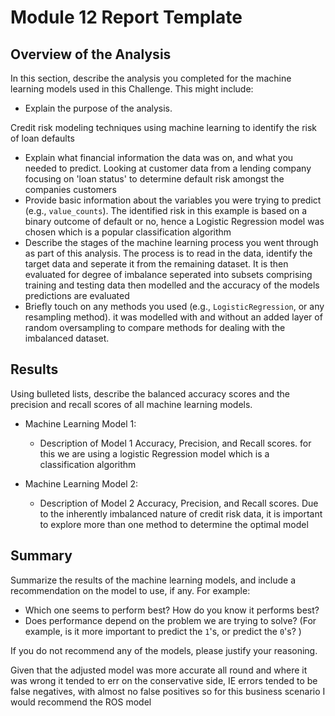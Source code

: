 # Module 12 Report Template

## Overview of the Analysis

In this section, describe the analysis you completed for the machine learning models used in this Challenge. This might include:

* Explain the purpose of the analysis.

 Credit risk modeling techniques using machine learning to identify the risk of loan defaults 

* Explain what financial information the data was on, and what you needed to predict.
Looking at customer data from a lending company focusing on 'loan status' to determine default risk amongst the companies customers
* Provide basic information about the variables you were trying to predict (e.g., `value_counts`).
The identified risk in this example is based on a binary outcome of default or no, hence a Logistic Regression model was chosen which is a popular classification algorithm 
* Describe the stages of the machine learning process you went through as part of this analysis.
The process is to read in the data, identify the target data and seperate it from the remaining dataset. It is then evaluated for degree of imbalance seperated into subsets comprising training and testing data then modelled and the accuracy of the models predictions are evaluated
* Briefly touch on any methods you used (e.g., `LogisticRegression`, or any resampling method).
 it was modelled with and without an added layer of random oversampling to compare methods for dealing with the imbalanced dataset.
## Results

Using bulleted lists, describe the balanced accuracy scores and the precision and recall scores of all machine learning models.

* Machine Learning Model 1:
  * Description of Model 1 Accuracy, Precision, and Recall scores.
for this we are using a logistic Regression model which is a classification algorithm


* Machine Learning Model 2:
  * Description of Model 2 Accuracy, Precision, and Recall scores.
 Due to the inherently imbalanced nature of credit risk data, it is important to explore more than one method to determine the optimal model
## Summary

Summarize the results of the machine learning models, and include a recommendation on the model to use, if any. For example:
* Which one seems to perform best? How do you know it performs best?
* Does performance depend on the problem we are trying to solve? (For example, is it more important to predict the `1`'s, or predict the `0`'s? )

If you do not recommend any of the models, please justify your reasoning.

Given that the adjusted  model was more accurate all round and where it was  wrong it tended to err on the conservative side, IE errors tended to be false negatives, with almost no false positives so for this business scenario I would recommend the ROS model
